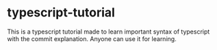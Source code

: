 # typescript-tutorial
This is a typescript tutorial made to learn important syntax of typescript with the commit explanation. Anyone can use it for learning.
